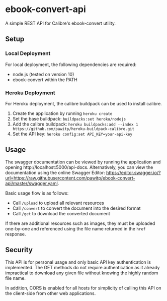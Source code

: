 # ebook-convert-api

A simple REST API for Calibre's ebook-convert utility.

## Setup

### Local Deployment

For local deployment, the following dependencies are required:

- node.js (tested on version 10)
- ebook-convert within the PATH

### Heroku Deployment

For Heroku deployment, the calibre buildpack can be used to install calibre.

1. Create the application by running `heroku create`
2. Set the base buildpack: `buildpacks:set heroku/nodejs`
3. Add the calibre buildpack: `heroku buildpacks:add --index 1 https://github.com/pawitp/heroku-buildpack-calibre.git`
4. Set the API key: `heroku config:set API_KEY=your-api-key`

## Usage

The swagger documentation can be viewed by running the application and opening http://localhost:5000/api-docs. Alternatively, you can view the documentation using the online Swagger Editor: https://editor.swagger.io/?url=https://raw.githubusercontent.com/pawitp/ebook-convert-api/master/swagger.yaml.

Basic usage flow is as follows:

- Call `/upload` to upload all relevant resources
- Call `/convert` to convert the document into the desired format
- Call `/get` to download the converted document

If there are additional resources such as images, they must be uploaded one-by-one and referenced using the file name returned in the `href` response.

## Security

This API is for personal usage and only basic API key authentication is implemented. The GET methods do not require authentication as it already impractical to download any given file without knowing the highly random file name.

In addition, CORS is enabled for all hosts for simplicity of calling this API on the client-side from other web applications.
